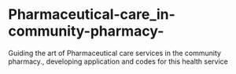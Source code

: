 # Pharmaceutical-care_in-community-pharmacy-
Guiding the art of Pharmaceutical care services in the community pharmacy., developing application and codes for this health service
